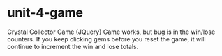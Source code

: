 # unit-4-game
Crystal Collector Game (JQuery)
Game works, but bug is in the win/lose counters. If you keep clicking gems before you reset the game, it will continue to increment the win and lose totals.
